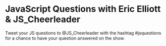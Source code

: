 # JavaScript Questions with Eric Elliott & JS_Cheerleader

Tweet your JS questions to @JS_Cheerleader with the hashtag #jsquestions for a chance to have your question answered on the show.


